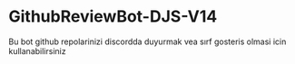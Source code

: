 # GithubReviewBot-DJS-V14
Bu bot github repolarinizi discordda duyurmak vea sırf gosteris olmasi icin kullanabilirsiniz
